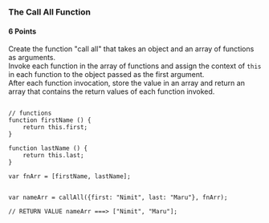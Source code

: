 ### The Call All Function

#### 6 Points


Create the function "call all" that takes an object and an array of functions as arguments.  
Invoke each function in the array of functions and assign the context of `this` in each function to the object passed as the first argument.  
After each function invocation, store the value in an array and return an array that contains the return values of each function invoked.



```

// functions
function firstName () {
	return this.first;
}

function lastName () {
	return this.last;
}

var fnArr = [firstName, lastName];


var nameArr = callAll({first: "Nimit", last: "Maru"}, fnArr);

// RETURN VALUE nameArr ===> ["Nimit", "Maru"];
 
```